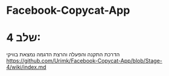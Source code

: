 # Facebook-Copycat-App
# שלב 4:

הדרכת התקנה והפעלה והרצת הדגמה נמצאת בוויקי https://github.com/Urimk/Facebook-Copycat-App/blob/Stage-4/wiki/index.md
